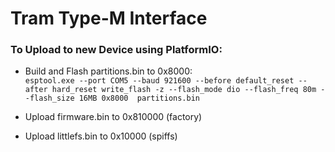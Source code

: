 # Tram Type-M Interface

### To Upload to new Device using PlatformIO: 

+ Build and Flash partitions.bin to 0x8000:   
```esptool.exe --port COM5 --baud 921600 --before default_reset --after hard_reset write_flash -z --flash_mode dio --flash_freq 80m --flash_size 16MB 0x8000  partitions.bin```

+ Upload firmware.bin to 0x810000 (factory)

+ Upload littlefs.bin to 0x10000  (spiffs)

